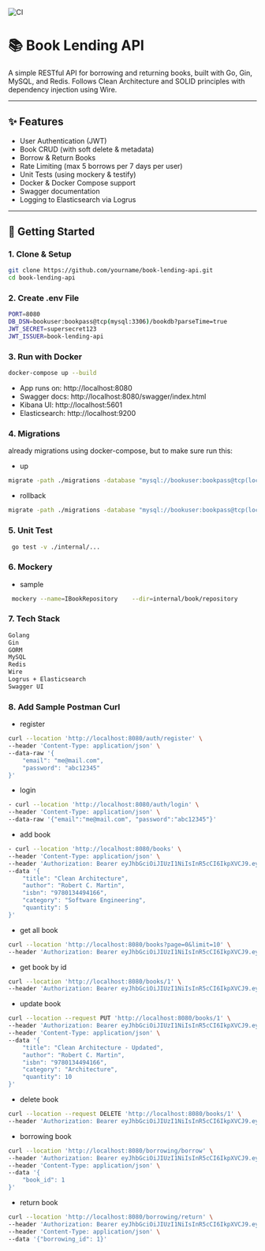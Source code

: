 ![CI](https://github.com/SilverNate/book-lending/actions/workflows/ci.yml/badge.svg)

# 📚 Book Lending API

A simple RESTful API for borrowing and returning books, built with Go, Gin, MySQL, and Redis. Follows Clean Architecture and SOLID principles with dependency injection using Wire.

---

## ✨ Features

- User Authentication (JWT)
- Book CRUD (with soft delete & metadata)
- Borrow & Return Books
- Rate Limiting (max 5 borrows per 7 days per user)
- Unit Tests (using mockery & testify)
- Docker & Docker Compose support
- Swagger documentation
- Logging to Elasticsearch via Logrus

---

## 🚀 Getting Started

### 1. Clone & Setup
```bash
git clone https://github.com/yourname/book-lending-api.git
cd book-lending-api
```
### 2. Create .env File
```bash
PORT=8080
DB_DSN=bookuser:bookpass@tcp(mysql:3306)/bookdb?parseTime=true
JWT_SECRET=supersecret123
JWT_ISSUER=book-lending-api
```

### 3. Run with Docker
```bash
docker-compose up --build
```
- App runs on: http://localhost:8080
- Swagger docs: http://localhost:8080/swagger/index.html
- Kibana UI: http://localhost:5601
- Elasticsearch: http://localhost:9200

### 4. Migrations 
already migrations using docker-compose, but to make sure run this:
- up
```bash
migrate -path ./migrations -database "mysql://bookuser:bookpass@tcp(localhost:3306)/bookdb?parseTime=true" up
```
- rollback
```bash
migrate -path ./migrations -database "mysql://bookuser:bookpass@tcp(localhost:3306)/bookdb?parseTime=true" down
```
### 5. Unit Test
```bash
 go test -v ./internal/...
```
### 6. Mockery
- sample
```bash
 mockery --name=IBookRepository    --dir=internal/book/repository         --output=internal/book/mocks         --with-expecter
```
### 7. Tech Stack
```bash
Golang
Gin
GORM
MySQL
Redis
Wire
Logrus + Elasticsearch
Swagger UI
```

### 8. Add Sample Postman Curl
- register
```bash
curl --location 'http://localhost:8080/auth/register' \
--header 'Content-Type: application/json' \
--data-raw '{
    "email": "me@mail.com",
    "password": "abc12345"
}'
```
- login
```bash
- curl --location 'http://localhost:8080/auth/login' \
--header 'Content-Type: application/json' \
--data-raw '{"email":"me@mail.com", "password":"abc12345"}'
```
- add book
```bash
- curl --location 'http://localhost:8080/books' \
--header 'Content-Type: application/json' \
--header 'Authorization: Bearer eyJhbGciOiJIUzI1NiIsInR5cCI6IkpXVCJ9.eyJlbWFpbCI6Im1lQG1haWwuY29tIiwiZXhwIjoxNzUxMDkwNjQ4LCJpc3MiOiJib29rLWxlbmRpbmctYXBpIiwidXNlcl9pZCI6MX0.FNSMH2kIk60gdLVWMjEqGTf4rbnJntRZau6qXGPqj2s' \
--data '{
    "title": "Clean Architecture",
    "author": "Robert C. Martin",
    "isbn": "9780134494166",
    "category": "Software Engineering",
    "quantity": 5
}'
```
- get all book
```bash
curl --location 'http://localhost:8080/books?page=0&limit=10' \
--header 'Authorization: Bearer eyJhbGciOiJIUzI1NiIsInR5cCI6IkpXVCJ9.eyJlbWFpbCI6Im1lQG1haWwuY29tIiwiZXhwIjoxNzUxMDQ4NDk5LCJpc3MiOiJib29rLWxlbmRpbmctYXBpIiwidXNlcl9pZCI6MX0.rcmlmNvuUMbqpgBVOzFpGHJD1S4UvTHRi9KDzrqOUD8'
```
- get book by id
```bash
curl --location 'http://localhost:8080/books/1' \
--header 'Authorization: Bearer eyJhbGciOiJIUzI1NiIsInR5cCI6IkpXVCJ9.eyJlbWFpbCI6Im1lQG1haWwuY29tIiwiZXhwIjoxNzUxMDQ4NDk5LCJpc3MiOiJib29rLWxlbmRpbmctYXBpIiwidXNlcl9pZCI6MX0.rcmlmNvuUMbqpgBVOzFpGHJD1S4UvTHRi9KDzrqOUD8'
```
- update book
```bash
curl --location --request PUT 'http://localhost:8080/books/1' \
--header 'Authorization: Bearer eyJhbGciOiJIUzI1NiIsInR5cCI6IkpXVCJ9.eyJlbWFpbCI6Im1lQG1haWwuY29tIiwiZXhwIjoxNzUxMDQ4NDk5LCJpc3MiOiJib29rLWxlbmRpbmctYXBpIiwidXNlcl9pZCI6MX0.rcmlmNvuUMbqpgBVOzFpGHJD1S4UvTHRi9KDzrqOUD8' \
--header 'Content-Type: application/json' \
--data '{
    "title": "Clean Architecture - Updated",
    "author": "Robert C. Martin",
    "isbn": "9780134494166",
    "category": "Architecture",
    "quantity": 10
}'
```
- delete book
```bash
curl --location --request DELETE 'http://localhost:8080/books/1' \
--header 'Authorization: Bearer eyJhbGciOiJIUzI1NiIsInR5cCI6IkpXVCJ9.eyJlbWFpbCI6Im1lQG1haWwuY29tIiwiZXhwIjoxNzUxMDQ4NDk5LCJpc3MiOiJib29rLWxlbmRpbmctYXBpIiwidXNlcl9pZCI6MX0.rcmlmNvuUMbqpgBVOzFpGHJD1S4UvTHRi9KDzrqOUD8'
```
- borrowing book
```bash
curl --location 'http://localhost:8080/borrowing/borrow' \
--header 'Authorization: Bearer eyJhbGciOiJIUzI1NiIsInR5cCI6IkpXVCJ9.eyJlbWFpbCI6Im1lQG1haWwuY29tIiwiZXhwIjoxNzUxMDU1MjU5LCJpc3MiOiJib29rLWxlbmRpbmctYXBpIiwidXNlcl9pZCI6MX0.icH0Pynqsx5kb02mfOEC6cNR6K9CEKFTNf7YC_FVtDk' \
--header 'Content-Type: application/json' \
--data '{
    "book_id": 1
}'
```
- return book
```bash
curl --location 'http://localhost:8080/borrowing/return' \
--header 'Authorization: Bearer eyJhbGciOiJIUzI1NiIsInR5cCI6IkpXVCJ9.eyJlbWFpbCI6Im1lQG1haWwuY29tIiwiZXhwIjoxNzUxMDU1MjU5LCJpc3MiOiJib29rLWxlbmRpbmctYXBpIiwidXNlcl9pZCI6MX0.icH0Pynqsx5kb02mfOEC6cNR6K9CEKFTNf7YC_FVtDk' \
--header 'Content-Type: application/json' \
--data '{"borrowing_id": 1}'
```